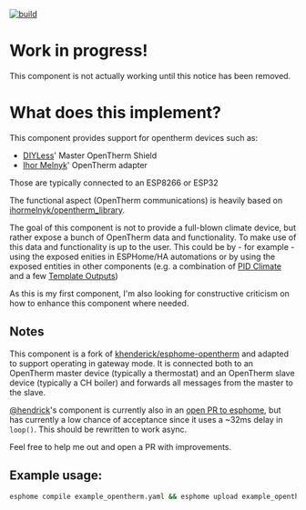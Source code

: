 [![build](https://github.com/foxey/esphome-opentherm/actions/workflows/build.yml/badge.svg)](https://github.com/foxey/esphome-opentherm/actions/workflows/build.yaml)

# Work in progress!

This component is not actually working until this notice has been removed.

# What does this implement?

This component provides support for opentherm devices such as:
* [DIYLess](https://diyless.com/)' Master OpenTherm Shield
* [Ihor Melnyk](http://ihormelnyk.com/opentherm_adapter)' OpenTherm adapter

Those are typically connected to an ESP8266 or ESP32

The functional aspect (OpenTherm communications) is heavily based on [ihormelnyk/opentherm_library](https://github.com/ihormelnyk/opentherm_library).

The goal of this component is not to provide a full-blown climate device, but rather expose a
bunch of OpenTherm data and functionality. To make use of this data and functionality is up to the user. 
This could be by - for example - using the exposed enities in ESPHome/HA automations or by using the 
exposed entities in other components (e.g. a combination of [PID Climate](https://esphome.io/components/climate/pid.html)
and a few [Template Outputs](https://esphome.io/components/output/template.html))

As this is my first component, I'm also looking for constructive criticism on how to enhance this
component where needed.

## Notes

This component is a fork of [khenderick/esphome-opentherm](https://github.com/khenderick/esphome-opentherm) and adapted to support operating in gateway mode. It is connected both to an OpenTherm master device (typically a thermostat) and an OpenTherm slave device (typically a CH boiler) and forwards all messages from the master to the slave.

[@hendrick](https://github.com/khenderick)'s component is currently also in an [open PR to esphome](https://github.com/esphome/esphome/pull/3921),
but has currently a low chance of acceptance since it uses a ~32ms delay in `loop()`. This should be
rewritten to work async.

Feel free to help me out and open a PR with improvements.

## Example usage:

```bash
esphome compile example_opentherm.yaml && esphome upload example_opentherm.yaml
```
